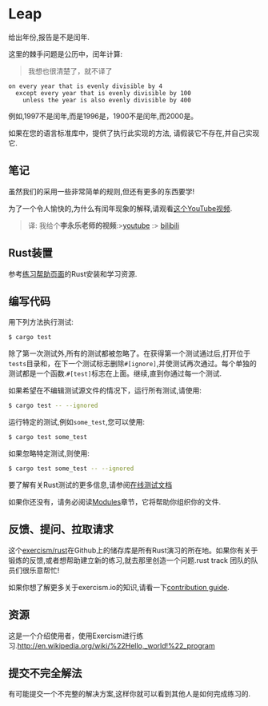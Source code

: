 # Leap

给出年份,报告是不是闰年.

这里的棘手问题是公历中，闰年计算:

> 我想也很清楚了，就不译了

```text
on every year that is evenly divisible by 4
  except every year that is evenly divisible by 100
    unless the year is also evenly divisible by 400
```

例如,1997不是闰年,而是1996是，1900不是闰年,而2000是。

如果在您的语言标准库中，提供了执行此实现的方法, 请假装它不存在,并自己实现它.

## 笔记

虽然我们的采用一些非常简单的规则,但还有更多的东西要学!

为了一个令人愉快的,为什么有闰年现象的解释,请观看[这个YouTube视频][video].

> 译: 我给个**李永乐老师的视频**:>[youtube](https://www.youtube.com/watch?v=dbPmMDiKW-g) :> [bilibili](https://www.bilibili.com/video/av28872608?from=search&seid=4068395089995838126)

[video]: http://www.youtube.com/watch?v=xX96xng7sAE

## Rust装置

参考[练习帮助页面][help-page]的Rust安装和学习资源.

## 编写代码

用下列方法执行测试:

```bash
$ cargo test
```

除了第一次测试外,所有的测试都被忽略了。在获得第一个测试通过后,打开位于`tests`目录和，在下一个测试标志删除`#[ignore]`,并使测试再次通过。每个单独的测试都是一个函数.`#[test]`标志在上面。继续,直到你通过每一个测试.

如果希望在不编辑测试源文件的情况下，运行所有测试,请使用:

```bash
$ cargo test -- --ignored
```

运行特定的测试,例如`some_test`,您可以使用:

```bash
$ cargo test some_test
```

如果忽略特定测试,则使用:

```bash
$ cargo test some_test -- --ignored
```

要了解有关Rust测试的更多信息,请参阅[在线测试文档][rust-tests]

如果你还没有，请务必阅读[Modules](https://doc.rust-lang.org/book/2018-edition/ch07-00-modules.html)章节，它将帮助你组织你的文件.

## 反馈、提问、拉取请求

这个[exercism/rust](https://github.com/exercism/rust)在Github上的储存库是所有Rust演习的所在地。如果你有关于锻炼的反馈,或者想帮助建立新的练习,就去那里创造一个问题.rust track 团队的队员们很乐意帮忙!

如果你想了解更多关于exercism.io的知识,请看一下[contribution guide](https://github.com/exercism/docs/blob/master/contributing-to-language-tracks/README.md).

[help-page]: https://exercism.io/tracks/rust/learning

[modules]: https://doc.rust-lang.org/book/2018-edition/ch07-00-modules.html

[cargo]: https://doc.rust-lang.org/book/2018-edition/ch14-00-more-about-cargo.html

[rust-tests]: https://doc.rust-lang.org/book/2018-edition/ch11-02-running-tests.html

## 资源

这是一个介绍使用者，使用Exercism进行练习.<http://en.wikipedia.org/wiki/%22Hello,_world!%22_program>

## 提交不完全解法

有可能提交一个不完整的解决方案,这样你就可以看到其他人是如何完成练习的.
